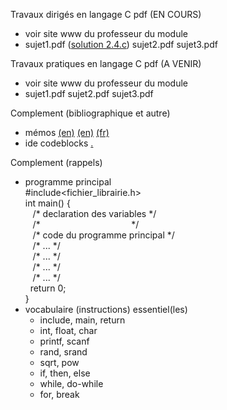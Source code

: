 Travaux dirigés en langage C pdf (EN COURS) <br>
- voir site www du professeur du module <br>
- sujet1.pdf ([solution 2.4.c](https://github.com/rpriam/cours3a/blob/main/ProgC_3A_TD1et2_solution_2.4.c.zip)) sujet2.pdf sujet3.pdf

Travaux pratiques en langage C pdf (A VENIR) <br>
- voir site www du professeur du module <br>
- sujet1.pdf sujet2.pdf sujet3.pdf

Complement (bibliographique et autre)<br>
 - mémos [(en)](https://github.com/rpriam/cours3a/blob/main/memoc/refcard_c.pdf) 
            [(en)](https://github.com/rpriam/cours3a/blob/main/memoc/cheatsheet_c.pdf) 
            [(fr)](https://github.com/rpriam/cours3a/blob/main/memoc/aidememoire_c.pdf)
 - ide codeblocks [.](https://www.codeblocks.org/)

Complement (rappels)<br>
 - programme principal <br>
 #include<fichier_librairie.h> <br>
 int main() { <br>
  &nbsp;&nbsp; /\* declaration des variables \*/ <br>
  &nbsp;&nbsp; /\* &nbsp;&nbsp;&nbsp;&nbsp;&nbsp;  &nbsp;&nbsp;&nbsp;&nbsp;&nbsp;  &nbsp;&nbsp;&nbsp;&nbsp;&nbsp;  &nbsp;&nbsp;&nbsp;&nbsp;&nbsp; &nbsp;&nbsp;&nbsp;&nbsp;&nbsp;  &nbsp;&nbsp;&nbsp;&nbsp;&nbsp;  \*/  <br>
  &nbsp;&nbsp; /\* code du programme principal \*/  <br>
  &nbsp;&nbsp; /\* ... \*/  <br>
  &nbsp;&nbsp; /\* ... \*/  <br>
  &nbsp;&nbsp; /\* ... \*/  <br>
  &nbsp;&nbsp; /\* ... \*/  <br> 
 &nbsp;&nbsp;return 0; <br>
} <br>
 - vocabulaire (instructions) essentiel(les)
    - include, main, return
    - int, float, char
    - printf, scanf
    - rand, srand
    - sqrt, pow
    - if, then, else
    - while, do-while
    - for, break


 


   
